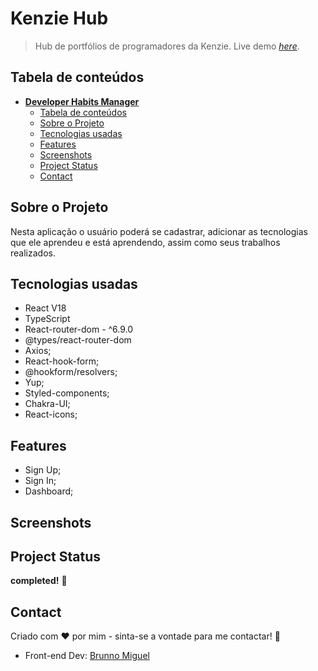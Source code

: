 # Kenzie Hub

> Hub de portfólios de programadores da Kenzie.
> Live demo [_here_](https://kenzie-hub-sage.vercel.app/).

## Tabela de conteúdos

- [**Developer Habits Manager**](#developer-habits-manager)
  - [Tabela de conteúdos](#tabela-de-conteúdos)
  - [Sobre o Projeto](#sobre-o-projeto)
  - [Tecnologias usadas](#tecnologias-usadas)
  - [Features](#features)
  - [Screenshots](#screenshots)
  - [Project Status](#project-status)
  - [Contact](#contact)
  
## Sobre o Projeto

Nesta aplicação o usuário poderá se cadastrar, adicionar as tecnologias que ele aprendeu e está aprendendo, assim como seus trabalhos realizados.

## Tecnologias usadas

- React V18
- TypeScript
- React-router-dom - ^6.9.0
- @types/react-router-dom
- Axios;
- React-hook-form;
- @hookform/resolvers;
- Yup;
- Styled-components;
- Chakra-UI;
- React-icons;

## Features

- Sign Up;
- Sign In;
- Dashboard;

## Screenshots

## Project Status

**completed!** 🥳

## Contact

Criado com ❤️ por mim - sinta-se a vontade para me contactar! 👋

<ul>
  <li>Front-end Dev: <a href="http://github.com/brunnomiguel">Brunno Miguel</a></li>
</ul>

